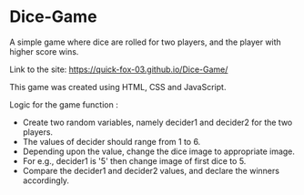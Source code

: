 # Dice-Game
A simple game where dice are rolled for two players, and the player with higher score wins.

Link to the site: https://quick-fox-03.github.io/Dice-Game/

This game was created using HTML, CSS and JavaScript.

Logic for the game function : 

  * Create two random variables, namely decider1 and decider2 for the two players.
  * The values of decider should range from 1 to 6.
  * Depending upon the value, change the dice image to appropriate image.
  * For e.g., decider1 is '5' then change image of first dice to 5.
  * Compare the decider1 and decider2 values, and declare the winners accordingly.
